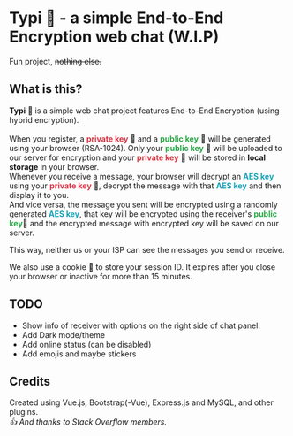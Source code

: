 # Typi :speech_balloon: - a simple End-to-End Encryption web chat (W.I.P)
Fun project, ~~nothing else.~~

## What is this?
<b>Typi</b> 💬 is a simple web chat project features End-to-End Encryption (using hybrid encryption).<br/><br/>
When you register, a <b style="color: #dc3545">private key</b> 🔑 and a <b style="color: #28a745">public key</b> 🔑 will be generated using your browser (RSA-1024). Only your <b style="color: #28a745">public key</b> 🔑 will be uploaded to our server for encryption and your <b style="color: #dc3545">private key</b> 🔑 will be stored in <b>local storage</b> in your browser.<br/>
Whenever you receive a message, your browser will decrypt an <b style="color: #17a2b8">AES key</b> using your <b style="color: #dc3545">private key</b> 🔑, decrypt the message with that <b style="color: #17a2b8">AES key</b> and then display it to you.<br/>
And vice versa, the message you sent will be encrypted using a randomly generated <b style="color: #17a2b8">AES key</b>, that key will be encrypted using the receiver's <b style="color: #28a745">public key</b>🔑 and the encrypted message with encrypted key will be saved on our server.<br/>

This way, neither us or your ISP can see the messages you send or receive.<br/>

We also use a cookie 🍪 to store your session ID. It expires after you close your browser or inactive for more than 15 minutes.<br/>

## TODO
- Show info of receiver with options on the right side of chat panel.
- Add Dark mode/theme
- Add online status (can be disabled)
- Add emojis and maybe stickers

## Credits
Created using Vue.js, Bootstrap(-Vue), Express.js and MySQL, and other plugins.<br/>
*:+1: And thanks to Stack Overflow members.*
